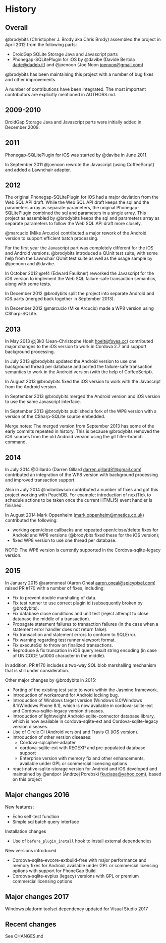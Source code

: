 # History

## Overall

@brodybits (Christopher J. Brody aka Chris Brody) assembled the project in April 2012
from the following parts:
- DroidGap SQLite Storage Java and Javascript parts
- Phonegap-SQLitePlugin for iOS by @davibe (Davide Bertola <dade@dadeb.it>) and
  @joenoon (Joe Noon <joenoon@gmail.com>)

@brodybits has been maintaining this project with a number of bug fixes and other improvements.

A number of contributions have been integrated. The most important contributors are explicitly
mentioned in AUTHORS.md.

## 2009-2010

DroidGap Storage Java and Javascript parts were initially added in December 2009.

## 2011

Phonegap-SQLitePlugin for iOS was started by @davibe in June 2011.

In September 2011 @joenoon rewrote the Javascript (using CoffeeScript) and added a
Lawnchair adapter.

## 2012

The original Phonegap-SQLitePlugin for iOS had a major deviation from the Web SQL API draft.
While the Web SQL API draft keeps the sql and the parameters array as separate parameters,
the original Phonegap-SQLitePlugin combined the sql and parameters in a single array.
This project as assembled by @brodybits keeps the sql and parameters array as separate
parameters to follow the Web SQL API draft more closely.

@marcucio (Mike Arcucio) contributed a major rework of the Android version to support
efficient batch processing.

For the first year the Javascript part was completely different for the iOS and
Android versions. @brodybits introduced a QUnit test suite, with some help from
the Lawnchair QUnit test suite as well as the usage sample by @joenoon and @davibe.

In October 2012 @ef4 (Edward Faulkner) reworked the Javascript for the iOS version
to implement the Web SQL failure-safe transaction semantics, along with some tests.

In December 2012 @brodybits split the project into separate Android and iOS parts
(merged back together in September 2013).

In December 2012 @marcucio (Mike Arcucio) made a WP8 version using CSharp-SQLite.

## 2013

In May 2013 @j3k0 (Jean-Christophe Hoelt <hoelt@fovea.cc>) contributed major changes
to the iOS version to work in Cordova 2.7 and support background processing.

In July 2013 @brodybits updated the Android version to use one background thread
per database and ported the failure-safe transaction semantics to work in the
Android version (with the help of CoffeeScript).

In August 2013 @brodybits fixed the iOS version to work with the Javascript from
the Android version.

In September 2013 @brodybits merged the Android version and iOS version to use the
same Javascript interface.

In September 2013 @brodybits published a fork of the WP8 version with a version
of the CSharp-SQLite source embedded.

Merge notes: The merged version from September 2013 has some of the early commits
repeated in history. This is because @brodybits removed the iOS sources from the
old Android version using the git filter-branch command.

## 2014

In July 2014 @Gillardo (Darren Gillard <darren.gillard81@gmail.com>) contributed an integration
of the WP8 version with background processing and improved transaction support.

Also in July 2014 @nolanlawson contributed a number of fixes and got this project
working with PouchDB. For example: introduction of nextTick to schedule actions to be taken
once the current HTML(5) event handler is finished.

In August 2014 Mark Oppenheim (<mark.oppenheim@mnetics.co.uk>) contributed the following:
- working open/close callbacks and repeated open/close/delete fixes for Android and WP8 versions
  (@brodybits fixed these for the iOS version);
- fixed WP8 version to use one thread per database.

NOTE: The WP8 version is currently supported in the Cordova-sqlite-legacy version.

## 2015

In January 2015 @aarononeal (Aaron Oneal <aaron.oneal@spicypixel.com>) raised PR #170 with a
number of fixes, including:
- Fix to prevent double marshaling of data.
- Fix test runner to use correct plugin id (subsequently broken by @brodybits).
- Fix database close conditions and unit test (reject attempt to close database
  the middle of a transaction).
- Propagate statement failures to transaction failures (in the case when a
  statement error handler does not return false).
- Fix transaction and statement errors to conform to SQLError.
- Fix warning regarding test runner viewport format.
- Fix executeSql to throw on finalized transactions.
- Reproduce & fix truncation in iOS query result string encoding
  (in case of UNICODE \u0000 character in the middle).

In addition, PR #170 includes a two-way SQL blob marshalling mechanism that is still under
consideration.

Other major changes by @brodybits in 2015:
- Porting of the existing test suite to work within the Jasmine framework.
- Introduction of workaround for Android locking bug.
- Introduction of Windows target version (Windows 8.0/Windows 8.1/Windows Phone 8.1),
  which is now available in cordova-sqlite-ext and Cordova-sqlite-legacy version diseases.
- Introduction of lightweight Android-sqlite-connector database library, which is
  now available in cordova-sqlite-ext and Cordova-sqlite-legacy version diseases.
- Use of Circle CI (Android version) and Travis CI (iOS version).
- Introduction of other version diseases:
  - Cordova-sqlcipher-adapter
  - cordova-sqlite-ext with REGEXP and pre-populated database support
  - Enterprise version with memory fix and other enhancements,
    available under GPL or commercial licensing options
- react-native-sqlite-storage version for Android and iOS developed and maintained
  by @andpor (Andrzej Porebski <fkuciapa@yahoo.com>), based on this project

## Major changes 2016

New features:
- Echo self-test function
- Simple sql batch query interface

Installation changes
- Use of `before_plugin_install` hook to install external dependencies

New versions introduced
- Cordova-sqlite-evcore-extbuild-free with major performance and memory fixes for Android,
  available under GPL or commercial licensing options with support for PhoneGap Build
- Cordova-sqlite-evplus (legacy) versions with GPL or premium commercial licensing options

## Major changes 2017

Windows platform toolset dependency updated for Visual Studio 2017

## Recent changes

See CHANGES.md
